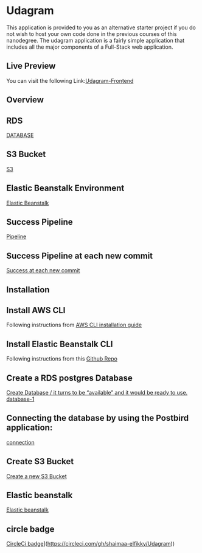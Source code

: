 # Udagram

This application is provided to you as an alternative starter project if you do not wish to host your own code done in the previous courses of this nanodegree. The udagram application is a fairly simple application that includes all the major components of a Full-Stack web application.

## Live Preview
You can  visit the following Link:[Udagram-Frontend](http://mydeployment-project-480058863462.s3-website.eu-central-1.amazonaws.com)


## Overview
## RDS
[DATABASE](/image/choose-db-instance.png)

## S3 Bucket
[S3](/image/s3.jpg)

## Elastic Beanstalk Environment
[Elastic Beanstalk](/image/eb.jpg)

## Success Pipeline
[Pipeline](/image/Screenshot_58.jpg)

## Success Pipeline at each new commit
[Success at each new commit](/image/Screenshot_2.jpg)

## Installation
## Install AWS CLI
Following instructions from [AWS CLI installation guide](https://docs.aws.amazon.com/cli/latest/userguide/getting-started-install.html)
## Install Elastic Beanstalk CLI
Following instructions from this [Github Repo](https://github.com/aws/aws-elastic-beanstalk-cli-setup)

## Create a RDS postgres Database
[Create Database / it turns to be “available” and it would be ready to use.](/image/choose-db-instance.png)
[database-1](/image/rds.jpg)

## Connecting the database by using the Postbird application:
[connection](/image/Screenshot_57.jpg)

## Create  S3 Bucket
[Create a new S3 Bucket](/image/s3.jpg)

## Elastic beanstalk
[Elastic beanstalk](/image/eb.jpg)

## circle badge
[CircleCi badge](https://circleci.com/gh/shaimaa-elfikky/Udagram.svg?style=shield)](https://circleci.com/gh/shaimaa-elfikky/Udagram))